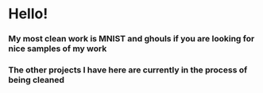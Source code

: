 # Hello!

### My most clean work is MNIST and ghouls if you are looking for nice samples of my work

### The other projects I have here are currently in the process of being cleaned
